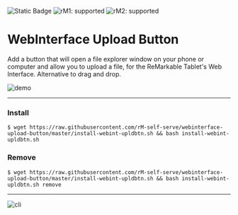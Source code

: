 ![Static Badge](https://img.shields.io/badge/reMarkable-v3.8-green)
![rM1: supported](https://img.shields.io/badge/rM1-supported-green)
![rM2: supported](https://img.shields.io/badge/rM2-supported-green)

# WebInterface Upload Button 
Add a button that will open a file explorer window on your phone or computer and allow you to upload a file, for the ReMarkable Tablet's Web Interface. Alternative to drag and drop. 

![demo](https://github.com/rM-self-serve/webinterface-upload-button/assets/122753594/609178f3-b6ae-4cb2-89cf-bfb77f639c7e)

---

### Install

```$ wget https://raw.githubusercontent.com/rM-self-serve/webinterface-upload-button/master/install-webint-upldbtn.sh && bash install-webint-upldbtn.sh```

### Remove

```$ wget https://raw.githubusercontent.com/rM-self-serve/webinterface-upload-button/master/install-webint-upldbtn.sh && bash install-webint-upldbtn.sh remove```

---

![cli](https://github.com/rM-self-serve/webinterface-upload-button/assets/122753594/8206a208-9a04-47e7-a9c7-0565ed54a73a)